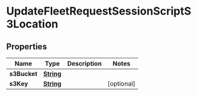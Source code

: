 

# UpdateFleetRequestSessionScriptS3Location


## Properties

| Name | Type | Description | Notes |
|------------ | ------------- | ------------- | -------------|
|**s3Bucket** | [**String**](String.md) |  |  |
|**s3Key** | [**String**](String.md) |  |  [optional] |




